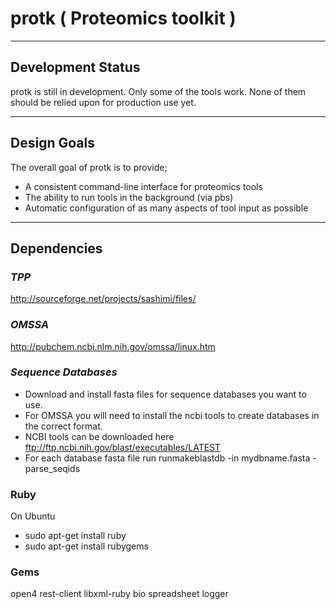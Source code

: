 # protk ( Proteomics toolkit )


***
## Development Status

protk is still in development. Only some of the tools work. None of them should be relied upon for production use yet.

***

## Design Goals

The overall goal of protk is to provide;

* A consistent command-line interface for proteomics tools
* The ability to run tools in the background (via pbs)
* Automatic configuration of as many aspects of tool input as possible

***
## Dependencies

### *TPP* 
http://sourceforge.net/projects/sashimi/files/

### *OMSSA* 
http://pubchem.ncbi.nlm.nih.gov/omssa/linux.htm

### *Sequence Databases*

* Download and install fasta files for sequence databases you want to use. 
* For OMSSA you will need to install the ncbi tools to create databases in the correct format. 
* NCBI tools can be downloaded here ftp://ftp.ncbi.nih.gov/blast/executables/LATEST
* For each database fasta file run
runmakeblastdb -in mydbname.fasta -parse_seqids

### Ruby 
On Ubuntu

* sudo apt-get install ruby
* sudo apt-get install rubygems

### Gems
open4
rest-client
libxml-ruby
bio
spreadsheet
logger

